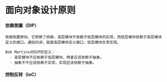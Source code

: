 # 面向对象设计原则


#### 依赖倒置（DIP）
    依赖倒置原则，它转换了依赖，高层模块不依赖于低层模块的实现，而低层模块依赖于高层模块定义的接口。通俗的讲，就是高层模块定义接口，低层模块负责实现。
      
```text
Bob Martins对DIP的定义：
  - 高层模块不应依赖于低层模块，两者应该依赖于抽象。
  - 抽象不不应该依赖于实现，实现应该依赖于抽象。 
```



  
  
#### 控制反转（IoC） 





 